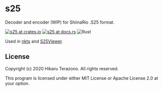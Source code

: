 # s25

Decoder and encoder (WIP) for ShiinaRio .S25 format. 

[![s25 at crates.io](https://img.shields.io/crates/v/s25.svg)](https://crates.io/crates/s25)
[![s25 at docs.rs](https://docs.rs/s25/badge.svg)](https://docs.rs/s25)
![Rust](https://github.com/3c1u/s25/workflows/Rust/badge.svg)

Used in [nkts](https://github.com/3c1u/nkts) and [S25Viewer](https://github.com/3c1u/S25Viewer).

## License

Copyright (c) 2020 Hikaru Terazono. All rights reserved.

This program is licensed under either MIT License or Apache License 2.0 at your option.
